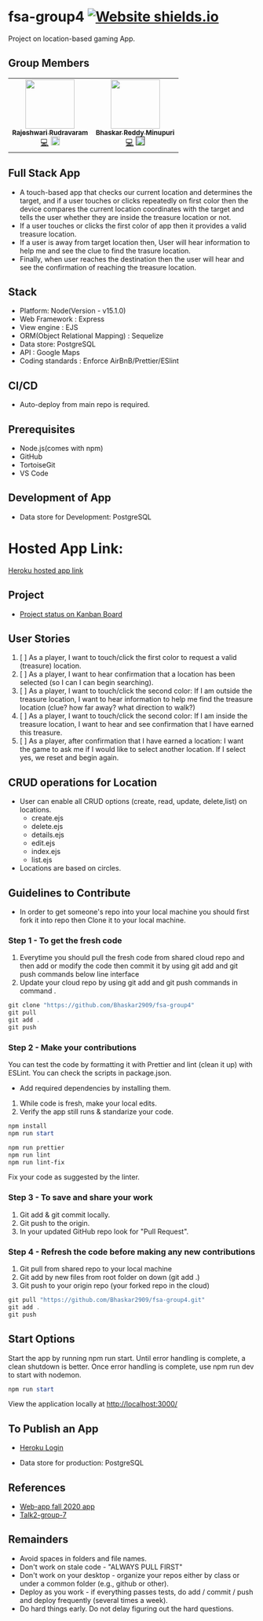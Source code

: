 # fsa-group4 [![Website shields.io](https://img.shields.io/website-up-down-green-red/http/shields.io.svg)](https://fsagroup4.herokuapp.com/)

Project on location-based gaming App.

## Group Members
<table>
 
 <td align="center"><a href="https://github.com/Rajeshwari-Rudra"><img src="https://avatars1.githubusercontent.com/u/60014358?s=460&u=b6e1e1ffa7551e5140b5a565a73ba572c362addc&v=4" width="100px;" alt=""/><br /><sub><b>Rajeshwari Rudravaram</b></sub></a><br /><a href="https://github.com/Bhaskar2909/fsa-group4/commits?author=Rajeshwari-Rudra" title="Code">💻</a> <a attid="8742" href="https://www.linkedin.com/in/rajeshwari-rudravaram-52b53095/" width="18" height="18"><img src="https://www.linkedin-makeover.com/wp-content/uploads/2014/08/linkedin.png" alt="linkedin" width="18" height="18" class="alignleft size-full wp-image-8742"></a></td>
 
 <td align="center"><a href="https://github.com/Bhaskar2909"><img src="https://avatars2.githubusercontent.com/u/60013714?s=400&u=acd92b4e2b14cd3a5c6930878eadae21ccf74cb3&v=4" width="100px;" alt=""/><br /><sub><b>Bhaskar Reddy Minupuri</b></sub></a><br /><a href="https://github.com/Bhaskar2909/fsa-group4/commits?author=Bhaskar2909" title="Code">💻</a> <a attid="8742" href="" width="18" height="18"><img src="https://www.linkedin-makeover.com/wp-content/uploads/2014/08/linkedin.png" alt="linkedin" width="18" height="18" class="alignleft size-full wp-image-8742"></a></td>
 
 </table>

## Full Stack App
 - A touch-based app that checks our current location and determines the target, and if a user touches or clicks repeatedly on first color then the device compares the current location coordinates with the target and tells the user whether they are inside the treasure location or not.
 - If a user touches or clicks the first color of app then it provides a valid treasure location.
 - If a user is away from target location then, User will hear information to help me and see the clue to find the trasure location.
 - Finally, when user reaches the destination then the user will hear and see the confirmation of reaching the treasure location.

## Stack
* Platform: Node(Version - v15.1.0)
* Web Framework : Express
* View engine : EJS
* ORM(Object Relational Mapping) : Sequelize
* Data store: PostgreSQL
* API : Google Maps
* Coding standards : Enforce AirBnB/Prettier/ESlint

## CI/CD
- Auto-deploy from main repo is required.


## Prerequisites
- Node.js(comes with npm)
- GitHub
- TortoiseGit
- VS Code

## Development of App
- Data store for Development: PostgreSQL

# Hosted App Link: 
[Heroku hosted app link](https://fsagroup4.herokuapp.com/)

## Project
- [Project status on Kanban Board](https://github.com/Bhaskar2909/fsa-group4/projects/1)

## User Stories

1. [ ] As a player, I want to touch/click the first color to request a valid (treasure) location.
1. [ ] As a player, I want to hear confirmation that a location has been selected (so I can I can begin searching). 
1. [ ] As a player, I want to touch/click the second color:  If I am outside the treasure location, I want to hear information to help me find the treasure location (clue? how far away? what direction to walk?)
1. [ ] As a player, I want to touch/click the second color: If I am inside the treasure location, I want to hear and see confirmation that I have earned this treasure.
1. [ ] As a player, after confirmation that I have earned a location: I want the game to ask me if I would like to select another location. If I select yes, we reset and begin again.

## CRUD operations for Location
- User can enable all CRUD options (create, read, update, delete,list) on locations.
   * create.ejs
   * delete.ejs
   * details.ejs
   * edit.ejs
   * index.ejs
   * list.ejs
- Locations are based on circles.

## Guidelines to Contribute
* In order to get someone's repo into your local machine you should first fork it into repo then Clone it to your local machine.

### Step 1 - To get the fresh code

1. Everytime you should pull the fresh code from shared cloud repo and then add or modify the code then commit it by using git add and git push commands below line interface
1. Update your cloud repo by using git add and git push commands in command .

```Powershell
git clone "https://github.com/Bhaskar2909/fsa-group4"
git pull 
git add .
git push
```

### Step 2 - Make your contributions

You can test the code by formatting it with Prettier and lint (clean it up) with ESLint.
You can check the scripts in package.json.
- Add required dependencies by installing them.
1. While code is fresh, make your local edits.
2. Verify the app still runs & standarize your code.

```PowerShell
npm install
npm run start

npm run prettier
npm run lint
npm run lint-fix
```

Fix your code as suggested by the linter.

### Step 3 - To save and share your work

1. Git add & git commit locally.
2. Git push to the origin.
3. In your updated GitHub repo look for "Pull Request".

### Step 4 - Refresh the code before making any new contributions

1. Git pull from shared repo to your local machine
2. Git add by new files from root folder on down (git add .)
3. Git push to your origin repo (your forked repo in the cloud)

```Powershell
git pull "https://github.com/Bhaskar2909/fsa-group4.git"
git add .
git push
```

## Start Options

Start the app by running npm run start.
Until error handling is complete, a clean shutdown is better.
Once error handling is complete, use npm run dev to start with nodemon.

```PowerShell
npm run start
```

View the application locally at <http://localhost:3000/>

## To Publish an App
- [Heroku Login](https://id.heroku.com/login)
* Data store for production: PostgreSQL

## References
- [Web-app fall 2020 app](https://github.com/denisecase/web-app-2020-fall)
- [Talk2-group-7](https://github.com/KHARIKA17/talk-2-group-7)

## Remainders
- Avoid spaces in folders and file names.
- Don't work on stale code - "ALWAYS PULL FIRST"
- Don't work on your desktop - organize your repos either by class or under a common folder (e.g., github or other).
- Deploy as you work - if everything passes tests, do add / commit / push and deploy frequently (several times a week). 
- Do hard things early. Do not delay figuring out the hard questions.
